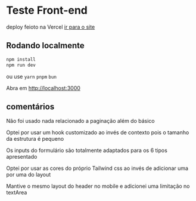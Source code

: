 # Teste Front-end

deploy feioto na Vercel
[ir para o site](https://teste-frontend-fidelimax.vercel.app/) 

## Rodando localmente

```bash
npm install
npm run dev
```
ou use `yarn` `pnpm` `bun`

Abra em [http://localhost:3000](http://localhost:3000) 

## comentários 
Não foi usado nada relacionado a paginação além do básico

Optei por usar um hook customizado ao invés de contexto pois o tamanho da estrutura é pequeno 

Os inputs do formulário são totalmente adaptados para os 6 tipos apresentado 

Optei por usar as cores do próprio Tailwind css ao invés de adicionar uma por uma do layout

Mantive o mesmo layout do header no mobile e adicionei uma limitação no textArea

